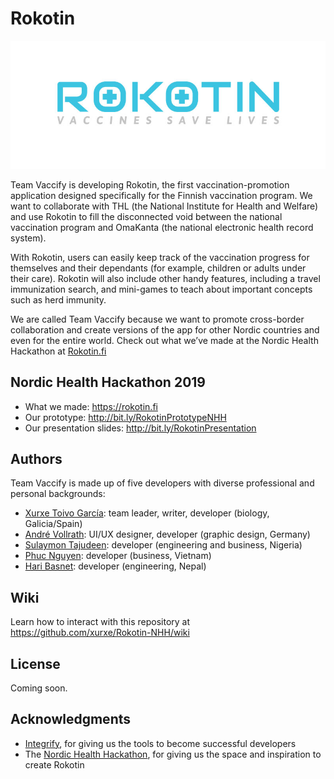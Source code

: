 # Rokotin

![Rokotin logo](./assets/images/rokotin_logo_blue+underline-whiteBG.jpg)

Team Vaccify is developing Rokotin, the first vaccination-promotion application designed specifically for the Finnish vaccination program. We want to collaborate with THL (the National Institute for Health and Welfare) and use Rokotin to fill the disconnected void between the national vaccination program and OmaKanta (the national electronic health record system).

With Rokotin, users can easily keep track of the vaccination progress for themselves and their dependants (for example, children or adults under their care). Rokotin will also include other handy features, including a travel immunization search, and mini-games to teach about important concepts such as herd immunity.

We are called Team Vaccify because we want to promote cross-border collaboration and create versions of the app for other Nordic countries and even for the entire world. Check out what we’ve made at the Nordic Health Hackathon at [Rokotin.fi](https://rokotin.fi)

## Nordic Health Hackathon 2019

- What we made: https://rokotin.fi
- Our prototype: http://bit.ly/RokotinPrototypeNHH
- Our presentation slides: http://bit.ly/RokotinPresentation
## Authors
Team Vaccify is made up of five developers with diverse professional and personal backgrounds:

- [Xurxe Toivo García](https://github.com/xurxe): team leader, writer, developer (biology, Galicia/Spain)
- [André Vollrath](https://github.com/avollrath): UI/UX designer, developer (graphic design, Germany)
- [Sulaymon Tajudeen](https://github.com/Sulaymon333): developer (engineering and business, Nigeria)
- [Phuc Nguyen](https://github.com/StevePhuc): developer (business, Vietnam)
- [Hari Basnet](https://github.com/haribasnet0): developer (engineering, Nepal)


## Wiki

Learn how to interact with this repository at https://github.com/xurxe/Rokotin-NHH/wiki


## License

Coming soon.

## Acknowledgments

- [Integrify](https://github.com/Integrify-Finland), for giving us the tools to become successful developers
- The [Nordic Health Hackathon](https://nordichealthhackathon.com/), for giving us the space and inspiration to create Rokotin